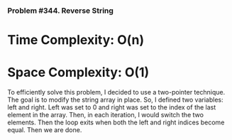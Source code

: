 ### Problem #344. Reverse String

# Time Complexity: O(n)
# Space Complexity: O(1)

To efficiently solve this problem, I decided to use a two-pointer technique. The goal is to modify the string array in place. So, I defined two variables: left and right. Left was set to 0 and right was set to the index of the last element in the array. Then, in each iteration, I would switch the two elements. Then the loop exits when both the left and right indices become equal. Then we are done.
